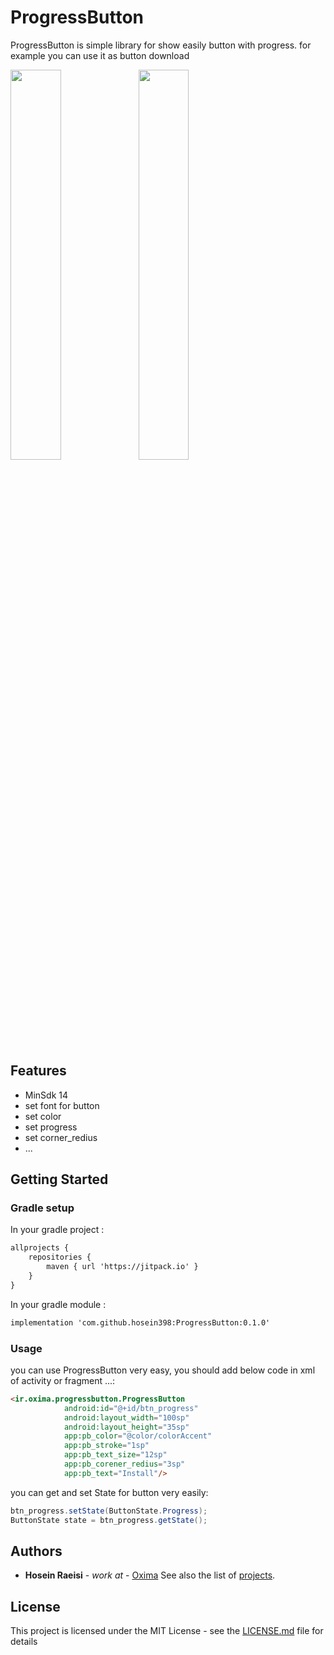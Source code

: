 # ProgressButton

ProgressButton is simple library for show easily button with progress. for example you can use it as button download  

<img align="left" width="40%" src="https://www.oxima.ir/resources/images/articles/source_hub/progressbutton1.jpeg">
<img align="top" width="40%" src="https://www.oxima.ir/resources/images/articles/source_hub/progressbutton2.jpeg">

## Features
* MinSdk 14
* set font for button
* set color
* set progress
* set corner_redius
* ...

## Getting Started

### Gradle setup

In your gradle project :

```xml
allprojects {
    repositories {
        maven { url 'https://jitpack.io' }
    }
}
```
In your gradle module :

```xml
implementation 'com.github.hosein398:ProgressButton:0.1.0'
```

### Usage

you can use ProgressButton very easy, you should add below code in xml of activity or fragment ...:

```html
<ir.oxima.progressbutton.ProgressButton
            android:id="@+id/btn_progress"
            android:layout_width="100sp"
            android:layout_height="35sp"
            app:pb_color="@color/colorAccent"
            app:pb_stroke="1sp"
            app:pb_text_size="12sp"
            app:pb_corener_redius="3sp"
            app:pb_text="Install"/>
```

you can get and set State for button very easily:


```java
btn_progress.setState(ButtonState.Progress);
ButtonState state = btn_progress.getState();
```


## Authors

* **Hosein Raeisi** - *work at* - [Oxima](https://oxima.ir)
See also the list of [projects](https://github.com/hosein398?tab=repositories).

## License

This project is licensed under the MIT License - see the [LICENSE.md](LICENSE.md) file for details
